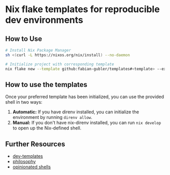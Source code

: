 # Nix flake templates for reproducible dev environments

## How to Use

```bash
# Install Nix Package Manager
sh <(curl -L https://nixos.org/nix/install) --no-daemon

# Initialize project with corresponding template
nix flake new --template github:fabian-gubler/templates#<template> --extra-experimental-features "nix-command flakes"
```

## How to use the templates
Once your preferred template has been initialized, you can use the provided shell in two ways:

1. **Automatic:** If you have direnv installed, you can initialize the environment by running `direnv allow`.
2. **Manual:** If you don't have nix-direnv installed, you can run `nix develop` to open up the Nix-defined shell.

## Further Resources
- [dev-templates](https://github.com/the-nix-way/dev-templates)
- [philosophy](https://determinate.systems/posts/nix-direnv)
- [opinionated shells](https://github.com/Leixb/flake-templates)
